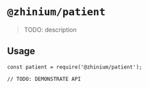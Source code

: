 # `@zhinium/patient`

> TODO: description

## Usage

```
const patient = require('@zhinium/patient');

// TODO: DEMONSTRATE API
```
